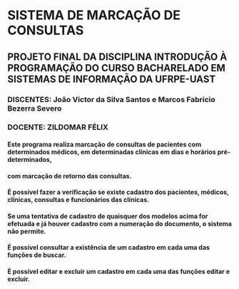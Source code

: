 # SISTEMA DE MARCAÇÃO DE CONSULTAS 
## PROJETO FINAL DA DISCIPLINA INTRODUÇÃO À PROGRAMAÇÃO DO CURSO BACHARELADO EM SISTEMAS DE INFORMAÇÃO DA UFRPE-UAST
### DISCENTES: João Victor da Silva Santos e Marcos Fabrício Bezerra Severo
### DOCENTE: ZILDOMAR FÉLIX

#### Este programa realiza marcação de consultas de pacientes com determinados médicos, em determinadas clínicas em dias e horários pré-determinados,
#### com marcação de retorno das consultas.

#### É possível fazer a verificação se existe cadastro dos pacientes, médicos, clínicas, consultas e funcionários das clínicas.
#### Se uma tentativa de cadastro de quaisquer dos modelos acima for efetuada e já houver cadastro com a numeração do documento, o sistema não permite.
#### É possível consultar a existência de um cadastro em cada uma das funções de buscar.
#### É possível editar e excluir um cadastro em cada uma das funções editar e excluir.

